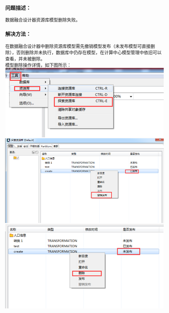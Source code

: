 ### 问题描述： ###

数据融合设计器资源库模型删除失败。


### 解决方法： ###
在数据融合设计器中删除资源库模型需先撤销模型发布（未发布模型可直接删除），否则删除并未执行，数据库中仍存在模型，在计算中心模型管理中依旧可以查看，并未被删除。  
模型删除操作详情，如下图所示：      
![](picture/p6.png)   
![](picture/p7.png)   
![](picture/p8.png)    
 

